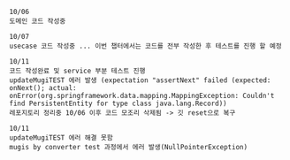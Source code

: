 
    10/06
    도메인 코드 작성중

    10/07 
    usecase 코드 작성중 ... 이번 챕터에서는 코드를 전부 작성한 후 테스트를 진행 할 예정

    10/11
    코드 작성완료 및 service 부분 테스트 진행
    updateMugiTEST 에러 발생 (expectation "assertNext" failed (expected: onNext(); actual: onError(org.springframework.data.mapping.MappingException: Couldn't find PersistentEntity for type class java.lang.Record))
    레포지토리 정리중 10/06 이후 코드 모조리 삭제됨 -> 깃 reset으로 복구

    10/11
    updateMugiTEST 에러 해결 못함
    mugis by converter test 과정에서 에러 발생(NullPointerException)
















































